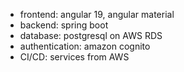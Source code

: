 - frontend: angular 19, angular material
- backend: spring boot
- database: postgresql on AWS RDS
- authentication: amazon cognito
- CI/CD: services from AWS